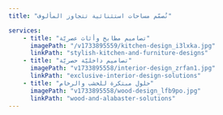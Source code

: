 ```yaml
---
title: "نُصمّم مساحات استثنائية تتجاوز المألوف"

services:
    - title: "تصاميم مطابخ وأثاث عصريّة"
      imagePath: "/v1733895559/kitchen-design_i3lxka.jpg"
      linkPath: "stylish-kitchen-and-furniture-designs"
    - title: "تصاميم داخليّة حصريّة"
      imagePath: "v1733895558/interior-design_zrfan1.jpg"
      linkPath: "exclusive-interior-design-solutions"
    - title: "حلول مبتكرة للخشب والرخام"
      imagePath: "v1733895558/wood-design_lfb9po.jpg"
      linkPath: "wood-and-alabaster-solutions"
---
```

